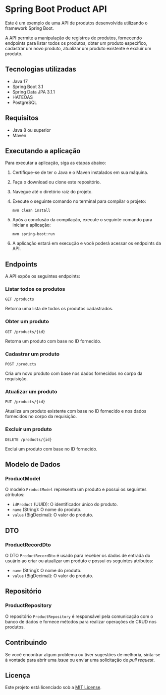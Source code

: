 # Spring Boot Product API

Este é um exemplo de uma API de produtos desenvolvida utilizando o framework Spring Boot.

A API permite a manipulação de registros de produtos, fornecendo endpoints para listar todos os produtos, obter um produto específico, cadastrar um novo produto, atualizar um produto existente e excluir um produto.

## Tecnologias utilizadas

- Java 17
- Spring Boot 3.1
- Spring Data JPA 3.1.1
- HATEOAS
- PostgreSQL

## Requisitos

- Java 8 ou superior
- Maven

## Executando a aplicação

Para executar a aplicação, siga as etapas abaixo:

1. Certifique-se de ter o Java e o Maven instalados em sua máquina.
2. Faça o download ou clone este repositório.
3. Navegue até o diretório raiz do projeto.
4. Execute o seguinte comando no terminal para compilar o projeto:

   `mvn clean install`

5. Após a conclusão da compilação, execute o seguinte comando para iniciar a aplicação:

   `mvn spring-boot:run`

6. A aplicação estará em execução e você poderá acessar os endpoints da API.

## Endpoints

A API expõe os seguintes endpoints:

### Listar todos os produtos

`GET /products`

Retorna uma lista de todos os produtos cadastrados.

### Obter um produto

`GET /products/{id}`

Retorna um produto com base no ID fornecido.

### Cadastrar um produto

`POST /products`

Cria um novo produto com base nos dados fornecidos no corpo da requisição.

### Atualizar um produto

`PUT /products/{id}`

Atualiza um produto existente com base no ID fornecido e nos dados fornecidos no corpo da requisição.

### Excluir um produto

`DELETE /products/{id}`

Exclui um produto com base no ID fornecido.

## Modelo de Dados

### ProductModel

O modelo `ProductModel` representa um produto e possui os seguintes atributos:

- `idProduct` (UUID): O identificador único do produto.
- `name` (String): O nome do produto.
- `value` (BigDecimal): O valor do produto.

## DTO

### ProductRecordDto

O DTO `ProductRecordDto` é usado para receber os dados de entrada do usuário ao criar ou atualizar um produto e possui os seguintes atributos:

- `name` (String): O nome do produto.
- `value` (BigDecimal): O valor do produto.

## Repositório

### ProductRepository

O repositório `ProductRepository` é responsável pela comunicação com o banco de dados e fornece métodos para realizar operações de CRUD nos produtos.

## Contribuindo

Se você encontrar algum problema ou tiver sugestões de melhoria, sinta-se à vontade para abrir uma _issue_ ou enviar uma solicitação de _pull request_.

## Licença

Este projeto está licenciado sob a [MIT License](LICENSE).
